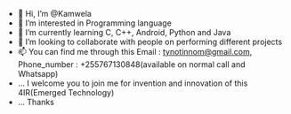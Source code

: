 - 👋 Hi, I’m @Kamwela
- 👀 I’m interested in Programming language
- 🌱 I’m currently learning C, C++, Android, Python and Java
- 💞️ I’m looking to collaborate with people on performing different projects
- 📫 You can find me through this Email : tynotinnom@gmail.com, Phone_number : +255767130848(available on normal call and Whatsapp) 
- ... I welcome you to join me for invention and innovation of this 4IR(Emerged Technology)
- ... Thanks  
<!---
Kamwela/Kamwela is a ✨ special ✨ repository because its `README.md` (this file) appears on your GitHub profile.
You can click the Preview link to take a look at your changes.
--->
